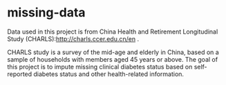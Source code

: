 # missing-data
Data used in this project is from China Health and Retirement Longitudinal Study (CHARLS):http://charls.ccer.edu.cn/en .

CHARLS study is a survey of the mid-age and elderly in China, based on a sample of households with members aged 45 years or above. The goal of this project is to impute missing clinical diabetes status based on self-reported diabetes status and other health-related information. 
